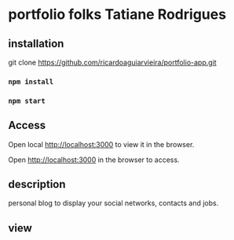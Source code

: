 # portfolio folks Tatiane Rodrigues

## installation

git clone https://github.com/ricardoaguiarvieira/portfolio-app.git

### `npm install`

### `npm start`

## Access

Open local [http://localhost:3000](http://localhost:3000) to view it in the browser.

Open  [http://localhost:3000](http://localhost:3000) in the browser to access.


## description

personal blog to display your social networks, contacts and jobs.

## view



